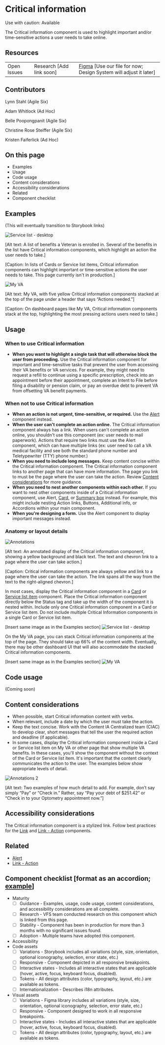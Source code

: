 # Critical information

Use with caution: Available

The Critical information component is used to highlight important and/or time-sensitive actions a user needs to take online.

## Resources
<table>
  <tr>
   <td>Open Issues
   </td>
   <td>Research [Add link soon]
   </td>
   <td><a href="https://www.figma.com/design/UOx5GSKdZW9GVAjy7078hT/AEDP---Critical-Information?node-id=2-129&t=wkfhJB4eXXQAgeV2-1">Figma</a> [Use our file for now; Design System will adjust it later]
   </td>
  </tr>
</table>

## Contributors

Lynn Stahl (Agile Six)

Adam Whitlock (Ad Hoc)

Belle Poopongpanit (Agile Six)

Christine Rose Steiffer (Agile Six)

Kristen Faiferlick (Ad Hoc)

## On this page

* Examples
* Usage
* Code usage
* Content considerations
* Accessibility considerations 
* Related
* Component checklist


## Examples

(This will eventually transition to Storybook links)

![Service list - desktop](https://github.com/user-attachments/assets/e763c2f6-492f-4717-8b09-0d3dbebb2690)

[Alt text: A list of benefits a Veteran is enrolled in. Several of the benefits in the list have Critical information components, which highlight an action the user needs to take.]

[Caption: In lists of Cards or Service list items, Critical information components can highlight important or time-sensitive actions the user needs to take. This page currently isn't in production.]

![My VA](https://github.com/user-attachments/assets/46f768dd-ac0d-424a-bdce-56156c0f92e5)

[Alt text: My VA, with five yellow Critical information components stacked at the top of the page under a header that says “Actions needed.”]

[Caption: On dashboard pages like My VA, Critical information components stack at the top, highlighting the most pressing actions users need to take.]


## Usage

### When to use Critical information

* **When you want to highlight a single task that will otherwise block the user from proceeding.** Use the Critical information component for important and time-sensitive tasks that prevent the user from accessing their VA benefits or VA services. For example, they might need to request a refill to continue using a specific prescription, check into an appointment before their appointment, complete an Intent to File before filing a disability or pension claim, or pay an overdue debt to prevent VA from offsetting VA benefit payments. 

### When not to use Critical information

* **When an action is not urgent, time-sensitive, or required.** Use the [Alert](https://design.va.gov/components/alert/) component instead.
* **When the user can't complete an action online.** The Critical information component always has a link. When users can't complete an action online, you shouldn't use this component (ex: user needs to mail paperwork). Actions that require two links must use the Alert component, which can have multiple links (ex: user need to call a VA medical facility and see both the standard phone number and Teletypewriter (TTY) phone number.)
* **When you need to include long messages.** Keep content concise within the Critical information component. The Critical information component links to another page that can have more information. The page you link to must be the page where the user can take the action. Review [Content considerations](#content-considerations) for more guidance.
* **When you need to nest another components within each other.** If you want to nest other components inside of a Critical information component, use Alert, [Card](https://design.va.gov/components/card), or [Summary box](https://design.va.gov/components/summary-box) instead. For example, this might include nesting Action links, Buttons, Additional info, or Accordions within your main component.
* **When you're designing a form.** Use the Alert component to display important messages instead. 

### Anatomy or layout details

![Annotations](https://github.com/user-attachments/assets/1f640f8b-0373-4414-bcc5-c659388dbdd6)

[Alt text: An annotated display of the Critical information component, showing a yellow background and black text. The text and chevron link to a page where the user can take action.]

[Caption: Critical information components are always yellow and link to a page where the user can take the action. The link spans all the way from the text to the right-aligned chevron.]

In most cases, display the Critical information component in a [Card](https://design.va.gov/components/card) or [Service list item](https://design.va.gov/components/service-list-item) component. Place the Critical information component directly below the Status tag and take up the width of the component it is nested within. Include only one Critical information component in a Card or Service list item. Do not include multiple Critical Information components in a single Card or Service list item.

[Insert same image as in the Examples section]
![Service list - desktop](https://github.com/user-attachments/assets/742a38d5-dfd3-4339-9db9-49a5ec14ed17)

On the My VA page, you can stack Critical information components at the top of the page. They should take up 66% of the content width. Eventually, there may be other dashboard UI that will also accommodate the stacked Critical information components. 

[Insert same image as in the Examples section]
![My VA](https://github.com/user-attachments/assets/0a5135e9-a4a2-40a4-99ae-47b6ff57635c)


## Code usage

(Coming soon)

## Content considerations

* When possible, start Critical information content with verbs.
* When relevant, include a date by which the user must take the action.
* Keep the text concise. Work with the Content IA Centralized team (CIAC) to develop clear, short messages that tell the user the required action and deadline (if applicable). 
* In some cases, display the Critical information component inside a Card or Service list item on My VA or other page that show multiple VA benefits. In these cases, you'll show the component without the context of the Card or Service list item. It's important that the content clearly communicates the action to the user. The examples below show appropriate levels of detail. 

![Annotations 2](https://github.com/user-attachments/assets/10dcd3ef-3957-4a99-a499-1ee1e08ea87b)

[Alt text: Two examples of how much detail to add. For example, don’t say simply “Pay” or “Check in.” Rather, say “Pay your debt of $251.42” or “Check in to your Optometry appointment now.”]

## Accessibility considerations 

The Critical information component is a stylized link. Follow best practices for the [Link](https://design.va.gov/components/link/) and [Link - Action](https://design.va.gov/components/link/action) components. 

## Related

* [Alert](https://design.va.gov/components/alert/)
* [Link - Action](https://design.va.gov/components/link/action)

## Component checklist [format as an accordion; [example](https://design.va.gov/components/additional-info#component-checklist)]

* Maturity
    - [ ] Guidance - Examples, usage, code usage, content considerations, and accessibility considerations are all complete.
    - [ ] Research - VFS team conducted research on this component which is linked from this page.
    - [ ] Stability - Component has been in production for more than 3 months with no significant issues found.
    - [ ]  Adoption - Multiple teams have adopted this component.
* Accessibility
* Code assets
    - [ ] ​​Variations - Storybook includes all variations (style, size, orientation, optional iconography, selection, error state, etc.)
    - [ ] Responsive - Component depicted in all responsive breakpoints.
    - [ ] Interactive states - Includes all interactive states that are applicable (hover, active, focus, keyboard focus, disabled).
    - [ ] Tokens - All design attributes (color, typography, layout, etc.) are available as tokens.
    - [ ] Internationalization - Describes i18n attributes.
* Visual assets
    - [ ] Variations - Figma library includes all variations (style, size, orientation, optional iconography, selection, error state, etc.)
    - [ ] Responsive - Component designed to work in all responsive breakpoints.
    - [ ] Interactive states - Includes all interactive states that are applicable (hover, active, focus, keyboard focus, disabled).
    - [ ] Tokens - All design attributes (color, typography, layout, etc.) are available as tokens.
